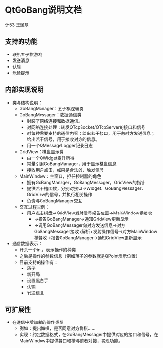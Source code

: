 # QtGoBang说明文档

计53 王润基

## 支持的功能

* 联机五子棋游戏
* 发送消息
* 认输
* 危险提示

## 内部实现说明

* 类与结构说明：
  * GoBangManager：五子棋逻辑类
  * GoBangMessager：数据通信类
    * 封装了网络连接和数据通信。
    * 对网络连接处理：转发QTcpSocket/QTcpServer的接口和信号
    * 对每种需要支持的通信内容：给出若干接口，用于向对方发送信息；给出若干信号，用于接收对方的信息。
    * 用一个QMessageLogger记录日志
  * GridView：棋盘显示类
    * 由一个QWidget提升所得
    * 常量引用GoBangManager，用于显示棋盘信息
    * 接收用户点击，如果是合法的，触发信号
  * MainWindow：主窗口，担任控制器的角色
    * 拥有GoBangManager，GoBangMessager，GridView的指针
    * 提供若干槽函数，分别对接UI->Widget、GoBangMessager、GridView的信号，并执行相关操作
    * 负责与GoBangManager交互
  * 交互过程举例：
    * 用户点击棋盘->GridView发射信号报告位置->MainWindow槽接收
      * ->报告GoBangManager->通知GridView更新显示
      * ->调用GoBangMessager向对方发送信息->对方GoBangMessager接收+解析+发射操作信号->对方MainWindow槽接收->报告GoBangManager->通知GridView更新显示
* 通信数据表示：
  * 开头一个int，表示操作的种类
  * 之后是操作的参数信息（例如落子的参数就是QPoint表示位置）
  * 目前支持的操作有：
    * 落子
    * 新开局
    * 设置黑白手
    * 认输
    * 发送信息

## 可扩展性

* 在通信中增加新的操作类型
  * 例如：提出悔棋，是否同意对方悔棋……
  * 实现：约定数据格式，在GoBangMessager中提供对应的接口和信号，在MainWindow中提供接口和槽与前者对接，实现功能。